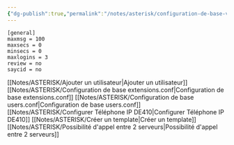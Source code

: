 ```yaml
---
{"dg-publish":true,"permalink":"/notes/asterisk/configuration-de-base-voicemail-conf/"}
---
```


```
[general]
maxmsg = 100
maxsecs = 0
minsecs = 0
maxlogins = 3
review = no
saycid = no

```
[[Notes/ASTERISK/Ajouter un utilisateur\|Ajouter un utilisateur]]
[[Notes/ASTERISK/Configuration de base extensions.conf\|Configuration de base extensions.conf]]
[[Notes/ASTERISK/Configuration de base users.conf\|Configuration de base users.conf]]
[[Notes/ASTERISK/Configurer Téléphone IP DE410\|Configurer Téléphone IP DE410]]
[[Notes/ASTERISK/Créer un template\|Créer un template]]
[[Notes/ASTERISK/Possibilité d'appel entre 2 serveurs\|Possibilité d'appel entre 2 serveurs]]
